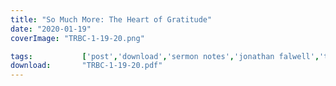 ```yaml
---
title: "So Much More: The Heart of Gratitude"
date: "2020-01-19"
coverImage: "TRBC-1-19-20.png"

tags:           ['post','download','sermon notes','jonathan falwell','trbc']
download:       "TRBC-1-19-20.pdf"
---
```

